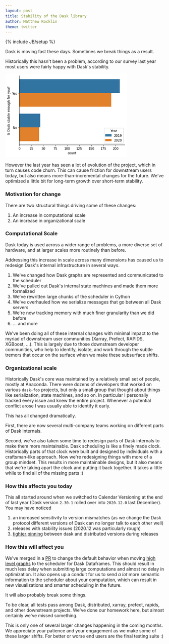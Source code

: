 ```yaml
---
layout: post
title: Stability of the Dask library
author: Matthew Rocklin
theme: twitter
---
```


{% include JB/setup %}

Dask is moving fast these days. Sometimes we break things as a result.

Historically this hasn't been a problem, according to our survey last year
most users were fairly happy with Dask's stability.

<img src="/images/2020_survey/2020_27_0.png">

However the last year has seen a lot of evolution of the project,
which in turn causes code churn.
This can cause friction for downstream users today,
but also means more-than-incremental changes for the future.
We've optimized a little bit for long-term growth over short-term stability.

### Motivation for change

There are two structural things driving some of these changes:

1.  An increase in computational scale
2.  An increase in organizational scale

### Computational Scale

Dask today is used across a wider range of problems,
a more diverse set of hardware,
and at larger scales more routinely than before.

Addressing this increase in scale across many dimensions has caused us to
redesign Dask's internal infrastructure in several ways.

1.  We've changed how Dask graphs are represented and communicated to the scheduler
2.  We've pulled out Dask's internal state machines and made them more formalized
3.  We've rewritten large chunks of the scheduler in Cython
4.  We've overhauled how we serialize messages that go between all Dask servers
5.  We're now tracking memory with much finer granularity than we did before
6.  ... and more

We've been doing all of these internal changes with minimal impact to the
myriad of downstream user communities (Xarray, Prefect, RAPIDS, XGBoost, ...).
This is largely due to those downstream developer communities,
who help to identify, isolate, and work through the subtle tremors that occur
on the surface when we make these subsurface shifts.

### Organizational scale

Historically Dask's core was maintained by a relatively small set of people,
mostly at Anaconda.
There were dozens of developers that worked on various `dask-foo` projects, but
only a small group that thought about things like serialization, state
machines, and so on.
In particular I personally tracked every issue and knew the entire project.
Whenever a potential conflict arose I was usually able to identify it early.

This has all changed dramatically.

First, there are now several multi-company teams working on different parts of
Dask internals.

Second, we've also taken some time to redesign parts of Dask internals to make them more maintainable.
Dask scheduling is like a finely made clock.
Historically parts of that clock were built and designed by individuals with a craftsman-like approach.
Now we're redesigning things with more of a group mindset.
This results in more maintainable designs,
but it also means that we're taking apart the clock and putting it back together.
It takes a little while to find all of the missing parts :)

### How this affects you today

This all started around when we switched to Calendar Versioning at the end of last year
(Dask version `2.30.1` rolled over into `2020.12.0` last December). You may
have noticed

1.  an increased sensitivity to version mismatches (as we change the Dask
    protocol different versions of Dask can no longer talk to each other well)
2.  releases with stability issues (2020.12 was particularly rough)
3.  [tighter pinning](https://github.com/dask/community/issues/155) between dask and distributed versions during releases

### How this will affect you

We've merged in a [PR](https://github.com/dask/dask/pull/7620)
to change the default behavior when moving [high level graphs](https://docs.dask.org/en/latest/high-level-graphs.html)
to the scheduler for Dask Dataframes. This should result in much
less delay when submitting large computations and almost no delay in
optimization. It also opens up a conduit for us to send _a lot_ more semantic
information to the scheduler about your computation, which can result in new
visualizations and smarter scheduling in the future.

It will also probably break some things.

To be clear, all tests pass among Dask, distributed, xarray, prefect, rapids,
and other downstream projects. We've done our homework here, but almost certainly we've missed something.

This is only one of several larger changes happening in the coming months.
We appreciate your patience and your engagement as we make some of these larger shifts.
For better or worse end users are the final testing suite :)
